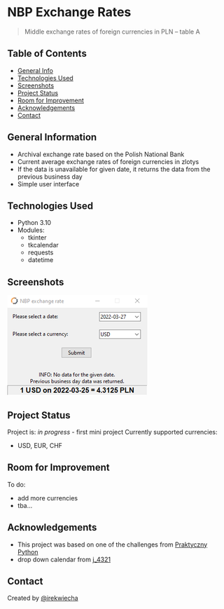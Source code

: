 # NBP Exchange Rates
> Middle exchange rates of foreign currencies in PLN – table A

## Table of Contents
* [General Info](#general-information)
* [Technologies Used](#technologies-used)
* [Screenshots](#screenshots)
* [Project Status](#project-status)
* [Room for Improvement](#room-for-improvement)
* [Acknowledgements](#acknowledgements)
* [Contact](#contact)

## General Information
- Archival exchange rate based on the Polish National Bank 
- Current average exchange rates of foreign currencies in zlotys
- If the data is unavailable for given date, it returns the data from the previous business day 
- Simple user interface 

## Technologies Used
- Python 3.10
- Modules:
    - tkinter
    - tkcalendar
    - requests
    - datetime

## Screenshots
![Example screenshot](./images/scrshot.png)

## Project Status
Project is: _in progress_  - first mini project 
Currently supported currencies:
- USD, EUR, CHF

## Room for Improvement
To do:
- add more currencies
- tba...

## Acknowledgements
- This project was based on one of the challenges from  [Praktyczny Python](https://www.youtube.com/channel/UCrxH8koAWHNd73ZCNTvCHSQ)
- drop down calendar from [j_4321](https://stackoverflow.com/a/48309092/16855399)


## Contact
Created by [@irekwiecha](https://github.com/irekwiecha)

